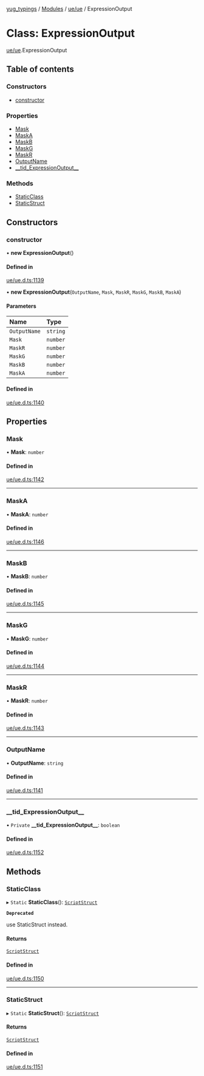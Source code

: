 [yug_typings](../README.md) / [Modules](../modules.md) / [ue/ue](../modules/ue_ue.md) / ExpressionOutput

# Class: ExpressionOutput

[ue/ue](../modules/ue_ue.md).ExpressionOutput

## Table of contents

### Constructors

- [constructor](ue_ue.ExpressionOutput.md#constructor)

### Properties

- [Mask](ue_ue.ExpressionOutput.md#mask)
- [MaskA](ue_ue.ExpressionOutput.md#maska)
- [MaskB](ue_ue.ExpressionOutput.md#maskb)
- [MaskG](ue_ue.ExpressionOutput.md#maskg)
- [MaskR](ue_ue.ExpressionOutput.md#maskr)
- [OutputName](ue_ue.ExpressionOutput.md#outputname)
- [\_\_tid\_ExpressionOutput\_\_](ue_ue.ExpressionOutput.md#__tid_expressionoutput__)

### Methods

- [StaticClass](ue_ue.ExpressionOutput.md#staticclass)
- [StaticStruct](ue_ue.ExpressionOutput.md#staticstruct)

## Constructors

### constructor

• **new ExpressionOutput**()

#### Defined in

[ue/ue.d.ts:1139](https://github.com/YugMetaverse/yug_typings/blob/b7d9b19/ue/ue.d.ts#L1139)

• **new ExpressionOutput**(`OutputName`, `Mask`, `MaskR`, `MaskG`, `MaskB`, `MaskA`)

#### Parameters

| Name | Type |
| :------ | :------ |
| `OutputName` | `string` |
| `Mask` | `number` |
| `MaskR` | `number` |
| `MaskG` | `number` |
| `MaskB` | `number` |
| `MaskA` | `number` |

#### Defined in

[ue/ue.d.ts:1140](https://github.com/YugMetaverse/yug_typings/blob/b7d9b19/ue/ue.d.ts#L1140)

## Properties

### Mask

• **Mask**: `number`

#### Defined in

[ue/ue.d.ts:1142](https://github.com/YugMetaverse/yug_typings/blob/b7d9b19/ue/ue.d.ts#L1142)

___

### MaskA

• **MaskA**: `number`

#### Defined in

[ue/ue.d.ts:1146](https://github.com/YugMetaverse/yug_typings/blob/b7d9b19/ue/ue.d.ts#L1146)

___

### MaskB

• **MaskB**: `number`

#### Defined in

[ue/ue.d.ts:1145](https://github.com/YugMetaverse/yug_typings/blob/b7d9b19/ue/ue.d.ts#L1145)

___

### MaskG

• **MaskG**: `number`

#### Defined in

[ue/ue.d.ts:1144](https://github.com/YugMetaverse/yug_typings/blob/b7d9b19/ue/ue.d.ts#L1144)

___

### MaskR

• **MaskR**: `number`

#### Defined in

[ue/ue.d.ts:1143](https://github.com/YugMetaverse/yug_typings/blob/b7d9b19/ue/ue.d.ts#L1143)

___

### OutputName

• **OutputName**: `string`

#### Defined in

[ue/ue.d.ts:1141](https://github.com/YugMetaverse/yug_typings/blob/b7d9b19/ue/ue.d.ts#L1141)

___

### \_\_tid\_ExpressionOutput\_\_

• `Private` **\_\_tid\_ExpressionOutput\_\_**: `boolean`

#### Defined in

[ue/ue.d.ts:1152](https://github.com/YugMetaverse/yug_typings/blob/b7d9b19/ue/ue.d.ts#L1152)

## Methods

### StaticClass

▸ `Static` **StaticClass**(): [`ScriptStruct`](ue_ue.ScriptStruct.md)

**`Deprecated`**

use StaticStruct instead.

#### Returns

[`ScriptStruct`](ue_ue.ScriptStruct.md)

#### Defined in

[ue/ue.d.ts:1150](https://github.com/YugMetaverse/yug_typings/blob/b7d9b19/ue/ue.d.ts#L1150)

___

### StaticStruct

▸ `Static` **StaticStruct**(): [`ScriptStruct`](ue_ue.ScriptStruct.md)

#### Returns

[`ScriptStruct`](ue_ue.ScriptStruct.md)

#### Defined in

[ue/ue.d.ts:1151](https://github.com/YugMetaverse/yug_typings/blob/b7d9b19/ue/ue.d.ts#L1151)
